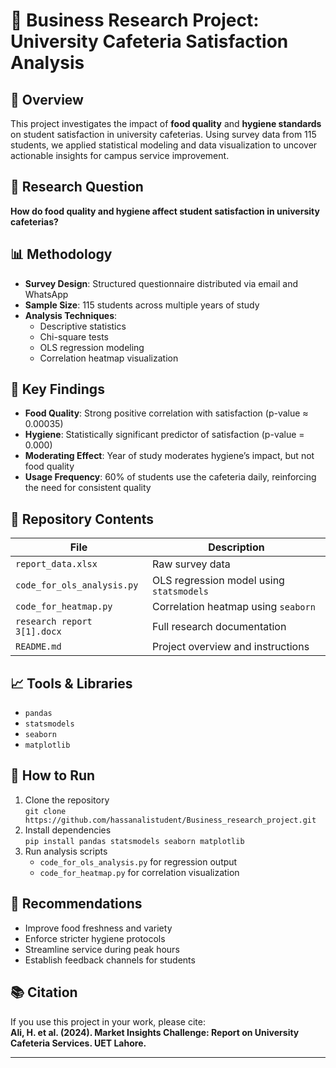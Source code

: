 # 🧪 Business Research Project: University Cafeteria Satisfaction Analysis

## 📌 Overview
This project investigates the impact of **food quality** and **hygiene standards** on student satisfaction in university cafeterias. Using survey data from 115 students, we applied statistical modeling and data visualization to uncover actionable insights for campus service improvement.

## 🎯 Research Question
**How do food quality and hygiene affect student satisfaction in university cafeterias?**

## 📊 Methodology
- **Survey Design**: Structured questionnaire distributed via email and WhatsApp
- **Sample Size**: 115 students across multiple years of study
- **Analysis Techniques**:
  - Descriptive statistics
  - Chi-square tests
  - OLS regression modeling
  - Correlation heatmap visualization

## 🧠 Key Findings
- **Food Quality**: Strong positive correlation with satisfaction (p-value ≈ 0.00035)
- **Hygiene**: Statistically significant predictor of satisfaction (p-value = 0.000)
- **Moderating Effect**: Year of study moderates hygiene’s impact, but not food quality
- **Usage Frequency**: 60% of students use the cafeteria daily, reinforcing the need for consistent quality

## 📁 Repository Contents
| File | Description |
|------|-------------|
| `report_data.xlsx` | Raw survey data |
| `code_for_ols_analysis.py` | OLS regression model using `statsmodels` |
| `code_for_heatmap.py` | Correlation heatmap using `seaborn` |
| `research report 3[1].docx` | Full research documentation |
| `README.md` | Project overview and instructions |

## 📈 Tools & Libraries
- `pandas`
- `statsmodels`
- `seaborn`
- `matplotlib`

## 🚀 How to Run
1. Clone the repository  
   `git clone https://github.com/hassanalistudent/Business_research_project.git`
2. Install dependencies  
   `pip install pandas statsmodels seaborn matplotlib`
3. Run analysis scripts  
   - `code_for_ols_analysis.py` for regression output  
   - `code_for_heatmap.py` for correlation visualization

## 📌 Recommendations
- Improve food freshness and variety
- Enforce stricter hygiene protocols
- Streamline service during peak hours
- Establish feedback channels for students

## 📚 Citation
If you use this project in your work, please cite:  
**Ali, H. et al. (2024). Market Insights Challenge: Report on University Cafeteria Services. UET Lahore.**

---

